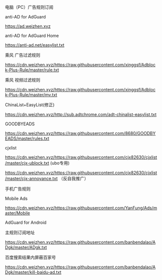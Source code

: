 电脑（PC）广告规则订阅

anti-AD for AdGuard

https://ad.weizhen.xyz

anti-AD for AdGuard Home

https://anti-ad.net/easylist.txt


乘风 广告过滤规则

https://cdn.weizhen.xyz/https://raw.githubusercontent.com/xinggsf/Adblock-Plus-Rule/master/rule.txt

乘风 视频过滤规则

https://cdn.weizhen.xyz/https://raw.githubusercontent.com/xinggsf/Adblock-Plus-Rule/master/mv.txt

ChinaList+EasyList(修正)

https://cdn.weizhen.xyz/http://sub.adtchrome.com/adt-chinalist-easylist.txt

GOODBYEADS

https://cdn.weizhen.xyz/https://raw.githubusercontent.com/8680/GOODBYEADS/master/rules.txt

cjxlist

https://cdn.weizhen.xyz/https://raw.githubusercontent.com/cjx82630/cjxlist/master/cjx-ublock.txt  (ubo专用)

https://cdn.weizhen.xyz/https://raw.githubusercontent.com/cjx82630/cjxlist/master/cjx-annoyance.txt  （反自我推广）




手机广告规则

Mobile Ads

https://cdn.weizhen.xyz/https://raw.githubusercontent.com/YanFung/Ads/master/Mobile

AdGuard for Android

主规则订阅地址

https://cdn.weizhen.xyz/https://raw.githubusercontent.com/banbendalao/ADgk/master/ADgk.txt

百度搜索结果内屏蔽百家号

https://cdn.weizhen.xyz/https://raw.githubusercontent.com/banbendalao/ADgk/master/kill-baidu-ad.txt

